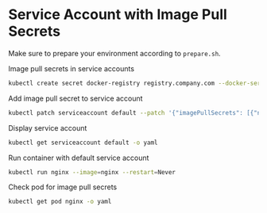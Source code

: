 # Service Account with Image Pull Secrets

Make sure to prepare your environment according to `prepare.sh`.

Image pull secrets in service accounts

```sh
kubectl create secret docker-registry registry.company.com --docker-server=registry.company.com --docker-username=ssrv_reg_user --docker-password="Secr3t!"
```

Add image pull secret to service account

```sh
kubectl patch serviceaccount default --patch '{"imagePullSecrets": [{"name": "registry.company.com"}]}'
```

Display service account

```sh
kubectl get serviceaccount default -o yaml
```

Run container with default service account

```sh
kubectl run nginx --image=nginx --restart=Never
```

Check pod for image pull secrets

```sh
kubectl get pod nginx -o yaml
```

